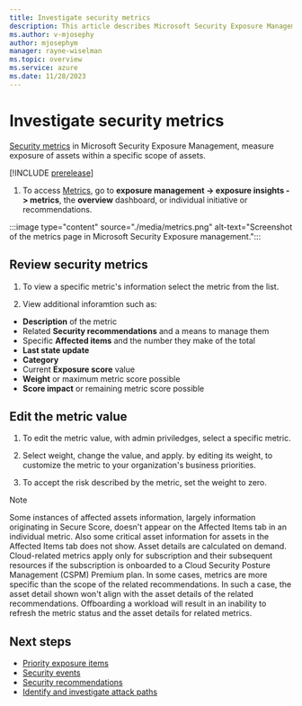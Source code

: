 ```yaml
---
title: Investigate security metrics
description: This article describes Microsoft Security Exposure Management metrics and how it works.
ms.author: v-mjosephy
author: mjosephym
manager: rayne-wiselman
ms.topic: overview
ms.service: azure
ms.date: 11/28/2023
---
```


# Investigate security metrics

<!-- * what is secuirty metrics and their components (value, weight, trend, recommendations)
* why is value upside down ?X
* how to prioritize and drilldown to metrics
* metric actions
* metric lifecycle (state, adding, depraciating)?
* required data from workloads?
* metric catalog
-->
[Security metrics](exposure-insights-overview.md#metrics) in Microsoft Security Exposure Management, measure exposure of assets within a specific scope of assets.

[!INCLUDE [prerelease](../includes//prerelease.md)]

1. To access [Metrics](https://security.microsoft.com/exposure-metrics), go to **exposure management -> exposure insights -> metrics**,  the **overview** dashboard, or individual initiative or recommendations.

:::image type="content" source="./media/metrics.png" alt-text="Screenshot of the metrics page in Microsoft Security Exposure management.":::

## Review security metrics

1. To view a specific metric's information select the metric from the list.

1. View additional inforamtion such as:

- **Description** of the metric
- Related **Security recommendations** and a means to manage them
- Specific **Affected items** and the number they make of the total
- **Last state update**
- **Category**
- Current **Exposure score** value
- **Weight** or maximum metric score possible
- **Score impact** or remaining metric score possible

## Edit the metric value

1. To edit the metric value, with admin priviledges, select a specific metric.

1. Select weight, change the value, and apply. by editing its weight, to customize the metric to your organization's business priorities.

1. To accept the risk described by the metric, set the weight to zero.

> [!NOTE]
> Some instances of affected assets information, largely information originating in Secure Score, doesn't appear on the Affected Items tab in an individual metric. Also some critical asset information for assets in the Affected Items tab does not show.
> Asset details are calculated on demand.
> Cloud-related metrics apply only for subscription and their subsequent resources if the subscription is onboarded to a Cloud Security Posture Management (CSPM) Premium plan.
> In some cases, metrics are more specific than the scope of the related recommendations. In such a case, the asset detail shown won't align with the asset details of the related recommendations.
> Offboarding a workload will result in an inability to refresh the metric status and the asset details for related metrics.

## Next steps

- [Priority exposure items](exposure-insights-overview.md)
- [Security events](security-events.md)
- [Security recommendations](security-recommendations.md)
- [Identify and investigate attack paths](attack-paths-analysis-remediation.md)
